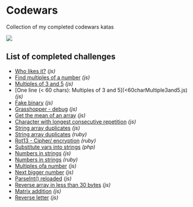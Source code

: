 # Codewars
Collection of my completed codewars katas

<img align="center" src="https://www.codewars.com/users/ajsaule/badges/large" /> 

## List of completed challenges

* [Who likes it?](whoLikesIt%3F.js) *(js)*
* [Find multiples of a number](multiplesOfInt.js) *(js)*
* [Multiples of 3 and 5](mutlipleOf3Or5.js) *(js)*
* [One line (< 60 chars): Multiples of 3 and 5](<60charMultiple3and5.js) *(js)*
* [Fake binary](fakeBinary.js) *(js)*
* [Grasshopper - debug](grasshopperDebug.js) *(js)*
* [Get the mean of an array](getTheMeanOfArray.js) *(js)*
* [Character with longest consecutive repetition](consecutiveChar_v3_working.js) *(js)*
* [String array duplicates](srtingArrayDuplicates.js) *(js)*
* [String array duplicates](string_array_duplicates.rb) *(ruby)*
* [Rot13 - Cipher/ encryption](rot13.rb) *(ruby)*
* [Substitute vars into strings](substitute_var_into_strings.php) *(php)*
* [Numbers in strings](numbersInStrings.js) *(js)*
* [Numbers in strings](numbers_in_strings.rb) *(ruby)*
* [Multiples ofa number](multiplesOfaNumber.js) *(js)*
* [Next bigger number](nextBiggerNumber.js) *(js)*
* [ParseInt() reloaded](parseIntReloaded.js) *(js)*
* [Reverse array in less than 30 bytes](reverseArrayIn<30bytes.js) *(js)*
* [Matrix addition](matrixAddition.js) *(js)*
* [Reverse letter](reverseLetter.js) *(js)*
